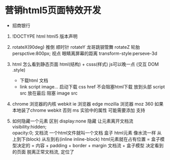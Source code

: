 # 营销html5页面特效开发
- 招商银行

1. !DOCTYPE html
    html5 版本声明

2. rotateX(90deg) 推倒 顺时针
    rotateY 龙哥跳钢管舞
    rotateZ 轮胎 
    perspctive:800px; 视点 眼睛离屏幕的距离
    transform-style:perseve-3d

3. html 怎么看到静态页面
    html(结构) + csss(样式) js可以晚一点 (交互 DOM .style)
    - 下载html 文档
    - link script image...
        启动下载 css href  不会阻塞html下载 放到头部
        script src   放在最后 阻塞
        image src

4. chrome 浏览器的内核 webkit
    ie 浏览器 edge
    mozilla 浏览器 moz
    360 如果本地装了chrome webkit  否则 ms
    实验中的属性 可能需要添加 支持

5. 如何隐藏一个元素 区别
    display:none 隐藏  让元素离开文档流
    visibility:hidden;  
    opacity:0;
    文档流 一个html文件就叫一个文档
    盒子 html元素 像水流一样 从上到下(block) 从左到右(inline inline-block)
    html元素就在占有位置 = 盒子模型决定的 = 内容 + padding + border + margin
    文档流 + 盒子模型 决定看到的页面
    脱离正常文档流, 定位了
    